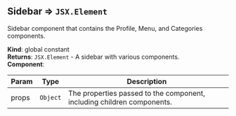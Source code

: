 <a name="Sidebar"></a>

## Sidebar ⇒ <code>JSX.Element</code>
Sidebar component that contains the Profile, Menu, and Categories components.

**Kind**: global constant  
**Returns**: <code>JSX.Element</code> - A sidebar with various components.  
**Component**:   

| Param | Type | Description |
| --- | --- | --- |
| props | <code>Object</code> | The properties passed to the component, including children components. |

